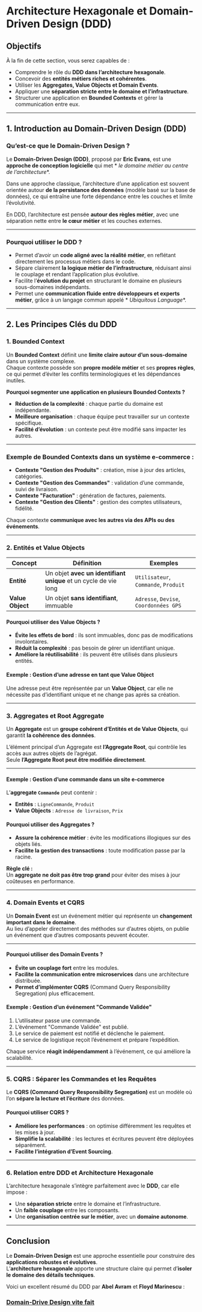 # Architecture Hexagonale et Domain-Driven Design (DDD)

## Objectifs

À la fin de cette section, vous serez capables de :

- Comprendre le rôle du **DDD dans l’architecture hexagonale**.
- Concevoir des **entités métiers riches et cohérentes**.
- Utiliser les **Aggregates, Value Objects et Domain Events**.
- Appliquer une **séparation stricte entre le domaine et l’infrastructure**.
- Structurer une application en **Bounded Contexts** et gérer la communication entre eux.

---

## 1. Introduction au Domain-Driven Design (DDD)

### **Qu’est-ce que le Domain-Driven Design ?**

Le **Domain-Driven Design (DDD)**, proposé par **Eric Evans**, est une **approche de conception logicielle** qui met *
*le domaine métier au centre de l’architecture**.

Dans une approche classique, l’architecture d’une application est souvent orientée autour **de la persistance des
données** (modèle basé sur la base de données), ce qui entraîne une forte dépendance entre les couches et limite
l’évolutivité.

En DDD, l’architecture est pensée **autour des règles métier**, avec une séparation nette entre **le cœur métier** et
les couches externes.

---

### **Pourquoi utiliser le DDD ?**

- Permet d’avoir un **code aligné avec la réalité métier**, en reflétant directement les processus métiers dans le code.
- Sépare clairement **la logique métier de l’infrastructure**, réduisant ainsi le couplage et rendant l’application plus
  évolutive.
- Facilite l’**évolution du projet** en structurant le domaine en plusieurs sous-domaines indépendants.
- Permet une **communication fluide entre développeurs et experts métier**, grâce à un langage commun appelé *
  *Ubiquitous Language**.

---

## 2. Les Principes Clés du DDD

### **1. Bounded Context**

Un **Bounded Context** définit une **limite claire autour d’un sous-domaine** dans un système complexe.  
Chaque contexte possède son **propre modèle métier** et ses **propres règles**, ce qui permet d’éviter les conflits
terminologiques et les dépendances inutiles.

**Pourquoi segmenter une application en plusieurs Bounded Contexts ?**

- **Réduction de la complexité** : chaque partie du domaine est indépendante.
- **Meilleure organisation** : chaque équipe peut travailler sur un contexte spécifique.
- **Facilité d’évolution** : un contexte peut être modifié sans impacter les autres.

---

### **Exemple de Bounded Contexts dans un système e-commerce :**

- **Contexte "Gestion des Produits"** : création, mise à jour des articles, catégories.
- **Contexte "Gestion des Commandes"** : validation d’une commande, suivi de livraison.
- **Contexte "Facturation"** : génération de factures, paiements.
- **Contexte "Gestion des Clients"** : gestion des comptes utilisateurs, fidélité.

Chaque contexte **communique avec les autres via des APIs ou des événements**.

---

### **2. Entités et Value Objects**

| Concept          | Définition                                                      | Exemples                               |
|------------------|-----------------------------------------------------------------|----------------------------------------|
| **Entité**       | Un objet **avec un identifiant unique** et un cycle de vie long | `Utilisateur`, `Commande`, `Produit`   |
| **Value Object** | Un objet **sans identifiant**, immuable                         | `Adresse`, `Devise`, `Coordonnées GPS` |

#### **Pourquoi utiliser des Value Objects ?**

- **Évite les effets de bord** : ils sont immuables, donc pas de modifications involontaires.
- **Réduit la complexité** : pas besoin de gérer un identifiant unique.
- **Améliore la réutilisabilité** : ils peuvent être utilisés dans plusieurs entités.

#### **Exemple : Gestion d’une adresse en tant que Value Object**

Une adresse peut être représentée par un **Value Object**, car elle ne nécessite pas d’identifiant unique et ne change
pas après sa création.

---

### **3. Aggregates et Root Aggregate**

Un **Aggregate** est un **groupe cohérent d’Entités et de Value Objects**, qui garantit **la cohérence des données**.

L’élément principal d’un Aggregate est **l’Aggregate Root**, qui contrôle les accès aux autres objets de l’agrégat.  
Seule **l’Aggregate Root peut être modifiée directement**.

---

#### **Exemple : Gestion d’une commande dans un site e-commerce**

L’**aggregate `Commande`** peut contenir :

- **Entités** : `LigneCommande`, `Produit`
- **Value Objects** : `Adresse de livraison`, `Prix`

#### **Pourquoi utiliser des Aggregates ?**

- **Assure la cohérence métier** : évite les modifications illogiques sur des objets liés.
- **Facilite la gestion des transactions** : toute modification passe par la racine.

**Règle clé :**  
Un **aggregate ne doit pas être trop grand** pour éviter des mises à jour coûteuses en performance.

---

### **4. Domain Events et CQRS**

Un **Domain Event** est un événement métier qui représente un **changement important dans le domaine**.  
Au lieu d’appeler directement des méthodes sur d’autres objets, on publie un événement que d’autres composants peuvent
écouter.

---

#### **Pourquoi utiliser des Domain Events ?**

- **Évite un couplage fort** entre les modules.
- **Facilite la communication entre microservices** dans une architecture distribuée.
- **Permet d’implémenter CQRS** (Command Query Responsibility Segregation) plus efficacement.

#### **Exemple : Gestion d’un événement "Commande Validée"**

1. L’utilisateur passe une commande.
2. L’événement "Commande Validée" est publié.
3. Le service de paiement est notifié et déclenche le paiement.
4. Le service de logistique reçoit l’événement et prépare l’expédition.

Chaque service **réagit indépendamment** à l’événement, ce qui améliore la scalabilité.

---

### **5. CQRS : Séparer les Commandes et les Requêtes**

Le **CQRS (Command Query Responsibility Segregation)** est un modèle où l’on **sépare la lecture et l’écriture** des
données.

#### **Pourquoi utiliser CQRS ?**

- **Améliore les performances** : on optimise différemment les requêtes et les mises à jour.
- **Simplifie la scalabilité** : les lectures et écritures peuvent être déployées séparément.
- **Facilite l’intégration d’Event Sourcing**.

---

### **6. Relation entre DDD et Architecture Hexagonale**

L’architecture hexagonale s’intègre parfaitement avec le **DDD**, car elle impose :

- Une **séparation stricte** entre le domaine et l’infrastructure.
- Un **faible couplage** entre les composants.
- Une **organisation centrée sur le métier**, avec un **domaine autonome**.

---

## Conclusion

Le **Domain-Driven Design** est une approche essentielle pour construire des **applications robustes et évolutives**.  
L’**architecture hexagonale** apporte une structure claire qui permet d’**isoler le domaine des détails techniques**.

Voici un excellent résumé du DDD par **Abel Avram** et **Floyd Marinescu** :

### [Domain-Drive Design vite fait](../Ressources/DDDViteFait.pdf)
